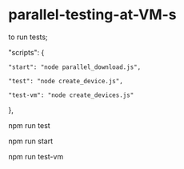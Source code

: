 # parallel-testing-at-VM-s
to run tests;
  
  "scripts": {
    
    "start": "node parallel_download.js",
    
    "test": "node create_device.js",
   
    "test-vm": "node create_devices.js"
  
  },
  
  npm run test
  
  npm run start
  
  npm run test-vm
